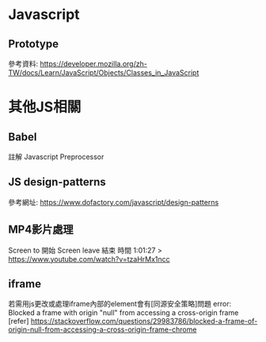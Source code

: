 # Javascript
## Prototype
參考資料:
https://developer.mozilla.org/zh-TW/docs/Learn/JavaScript/Objects/Classes_in_JavaScript

# 其他JS相關
## Babel 
註解 Javascript Preprocessor

## JS design-patterns
參考網址:
https://www.dofactory.com/javascript/design-patterns

## MP4影片處理
Screen to 開始 Screen leave 結束 
時間 1:01:27 > https://www.youtube.com/watch?v=tzaHrMx1ncc 

## iframe
若需用js更改或處理iframe內部的element會有[同源安全策略]問題
error: Blocked a frame with origin "null" from accessing a cross-origin frame
[refer] https://stackoverflow.com/questions/29983786/blocked-a-frame-of-origin-null-from-accessing-a-cross-origin-frame-chrome
